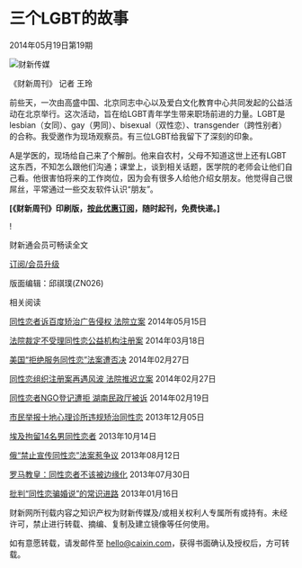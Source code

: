 # 三个LGBT的故事

2014年05月19日第19期

![财新传媒](//file.caixin.com/file/weixin/cx_logo.jpg)

《财新周刊》 记者 王玲

前些天，一次由高盛中国、北京同志中心以及爱白文化教育中心共同发起的公益活动在北京举行。这次活动，旨在给LGBT青年学生带来职场前进的力量。LGBT是lesbian（女同）、gay（男同）、bisexual（双性恋）、transgender（跨性别者）的合称。我受邀作为现场观察员。有三位LGBT给我留下了深刻的印象。

A是学医的，现场给自己来了个解剖。他来自农村，父母不知道这世上还有LGBT这东西，不知怎么跟他们沟通；课堂上，谈到相关话题，医学院的老师会让他们自己看。他很害怕将来的工作岗位，因为会有很多人给他介绍女朋友。他觉得自己很屌丝，平常通过一些交友软件认识“朋友”。

**\[《财新周刊》印刷版，[按此优惠订阅](http://mall.caixin.com/mall/web/product/product.html?id=435&channel=1014&channelSource=zkwzdy)，随时起刊，免费快递。\]**

!

财新通会员可畅读全文

[订阅/会员升级](javascript:;)

版面编辑：邱祺璞(ZN026)

相关阅读

[同性恋者诉百度矫治广告侵权 法院立案](http://m.china.caixin.com/m/2014-05-15/100677721.html) 2014年05月15日

[法院裁定不受理同性恋公益机构注册案](http://m.china.caixin.com/m/2014-03-18/100652763.html) 2014年03月18日

[美国“拒绝服务同性恋”法案遭否决](http://m.international.caixin.com/m/2014-02-27/100644152.html) 2014年02月27日

[同性恋组织注册案再遇风波 法院推迟立案](http://m.china.caixin.com/m/2014-02-27/100643951.html) 2014年02月27日

[同性恋者NGO登记遭拒 湖南民政厅被诉](http://m.china.caixin.com/m/2014-02-19/100640465.html) 2014年02月19日

[市民举报十地心理诊所违规矫治同性恋](http://m.china.caixin.com/m/2013-12-05/100613878.html) 2013年12月05日

[埃及拘留14名男同性恋者](http://m.international.caixin.com/m/2013-10-14/100591473.html) 2013年10月14日

[俄“禁止宣传同性恋”法案惹争议](http://m.international.caixin.com/m/2013-08-12/100568475.html) 2013年08月12日

[罗马教皇：同性恋者不该被边缘化](http://m.international.caixin.com/m/2013-07-30/100562985.html) 2013年07月30日

[批判“同性恋骗婚说”的常识进路](http://m.china.caixin.com/m/2013-01-16/100483492.html) 2013年01月16日

财新网所刊载内容之知识产权为财新传媒及/或相关权利人专属所有或持有。未经许可，禁止进行转载、摘编、复制及建立镜像等任何使用。

如有意愿转载，请发邮件至 [hello@caixin.com](mailto:hello@caixin.com)，获得书面确认及授权后，方可转载。